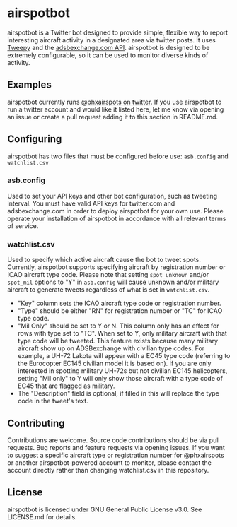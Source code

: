 # airspotbot
airspotbot is a Twitter bot designed to provide simple, flexible way to report interesting aircraft activity in a designated area via twitter posts. It uses [Tweepy](https://www.tweepy.org/) and the [adsbexchange.com API](https://www.adsbexchange.com/data/). airspotbot is designed to be extremely configurable, so it can be used to monitor diverse kinds of activity.

## Examples
airspotbot currently runs [@phxairspots on twitter](twitter.com/phxairspots). If you use airspotbot to run a twitter account and would like it listed here, let me know via opening an issue or create a pull request adding it to this section in README.md.

## Configuring
airspotbot has two files that must be configured before use: `asb.config` and `watchlist.csv`

### asb.config
Used to set your API keys and other bot configuration, such as tweeting interval.
 You must have valid API keys for twitter.com and adsbexchange.com in order to deploy airspotbot for your own use. Please operate your installation of airspotbot in accordance with all relevant terms of service.
  
### watchlist.csv
Used to specify which active aircraft cause the bot to tweet spots. Currently, airspotbot supports specifying aircraft by registration number or ICAO aircraft type code. Please note that setting `spot_unknown` and/or `spot_mil` options to "Y" in `asb.config` will cause unknown and/or military aircraft to generate tweets regardless of what is set in `watchlist.csv`.
* "Key" column sets the ICAO aircraft type code or registration number. 
* "Type" should be either "RN" for registration number or "TC" for ICAO type code.
* "Mil Only" should be set to Y or N. This column only has an effect for rows with type set to "TC". When set to Y, only military aircraft with that type code will be tweeted. This feature exists because many military aircraft show up on ADSBexchange with civilian type codes. For example, a UH-72 Lakota will appear with a EC45 type code (referring to the Eurocopter EC145 civilian model it is based on). If you are only interested in spotting military UH-72s but not civilian EC145 helicopters, setting "Mil only" to Y will only show those aircraft with a type code of EC45 that are flagged as military.
 * The "Description" field is optional, if filled in this will replace the type code in the tweet's text. 
 
 ## Contributing
 Contributions are welcome. Source code contributions should be via pull requests. Bug reports and feature requests via opening issues. If you want to suggest a specific aircraft type or registration number for @phxairspots or another airspotbot-powered account to monitor, please contact the account directly rather than changing watchlist.csv in this repository.
 
 ## License
 airspotbot is licensed under GNU General Public License v3.0. See LICENSE.md for details.
